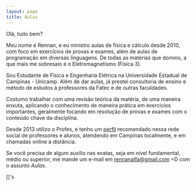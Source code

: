 ```yaml
---
layout: page
title: Aulas
---
```



Olá, tudo bem?

Meu nome é Rennan, e eu ministro aulas de física e cálculo desde 2010, com foco em exercícios de provas e exames, além de aulas de programação em diversas linguagens. De todas as matérias que domino, a que mais me sobresaio é o Eletromagnetismo (Física 3).

Sou Estudante de Física e Engenharia Elétrica na Universidade Estadual de Campinas - Unicamp. Além de dar aulas, já prestei consultoria de ensino e método de estudos à professores da Fatec e de outras faculdades. 

Costumo trabalhar com uma revisão teórica da matéria, de uma maneira enxuta, aplicando o conhecimento de maneira prática em exercícios importantes, geralmente focando em resolução de provas e exames com o conteúdo chave da disciplina.

Desde 2013 utilizo o Profes, e tenho um  [perfil](https://br.portalprofes.com/rennan) recomendado nessa rede social de professores e alunos, atendendo em Campinas localmente, e em chamadas online à distância.

Se você precisa de algum auxílio nas exatas, seja em nível fundamental, médio ou superior, me mande um e-mail em [rennanalfa@gmail.com](mailto:rennanalfa@gmail.com) =D com o assunto *Aulas*.

[]'s
